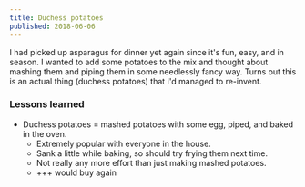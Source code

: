 ```yaml
---
title: Duchess potatoes
published: 2018-06-06
---
```


I had picked up asparagus for dinner yet again since it's fun, easy, and in season.
I wanted to add some potatoes to the mix and thought about mashing them and piping them in some needlessly fancy way.
Turns out this is an actual thing (duchess potatoes) that I'd managed to re-invent.

<?# SimpleFigure src="images/IMG_20180606_184555_Bokeh.jpg" caption="Duchess potatoes, asparagus, tofu, mushrooms" /?>

### Lessons learned

- Duchess potatoes = mashed potatoes with some egg, piped, and baked in the oven.
  - Extremely popular with everyone in the house.
  - Sank a little while baking, so should try frying them next time.
  - Not really any more effort than just making mashed potatoes.
  - +++ would buy again
